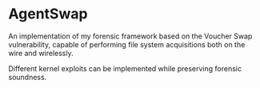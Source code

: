 # AgentSwap

An implementation of my forensic framework based on the Voucher Swap vulnerability, capable of performing file system acquisitions both on the wire and wirelessly.

Different kernel exploits can be implemented while preserving forensic soundness.
